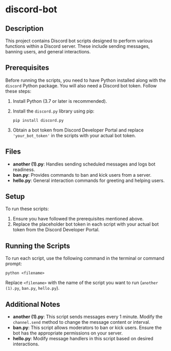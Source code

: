 # discord-bot

## Description
This project contains Discord bot scripts designed to perform various functions within a Discord server. These include sending messages, banning users, and general interactions.

## Prerequisites
Before running the scripts, you need to have Python installed along with the `discord` Python package. You will also need a Discord bot token. Follow these steps:

1. Install Python (3.7 or later is recommended).
2. Install the `discord.py` library using pip:

   ```
   pip install discord.py
   ```

3. Obtain a bot token from Discord Developer Portal and replace `'your_bot_token'` in the scripts with your actual bot token.

## Files
- **another (1).py**: Handles sending scheduled messages and logs bot readiness.
- **ban.py**: Provides commands to ban and kick users from a server.
- **hello.py**: General interaction commands for greeting and helping users.

## Setup
To run these scripts:
1. Ensure you have followed the prerequisites mentioned above.
2. Replace the placeholder bot token in each script with your actual bot token from the Discord Developer Portal.

## Running the Scripts
To run each script, use the following command in the terminal or command prompt:
```
python <filename>
```
Replace `<filename>` with the name of the script you want to run (`another (1).py`, `ban.py`, `hello.py`).

## Additional Notes
- **another (1).py**: This script sends messages every 1 minute. Modify the `channel.send` method to change the message content or interval.
- **ban.py**: This script allows moderators to ban or kick users. Ensure the bot has the appropriate permissions on your server.
- **hello.py**: Modify message handlers in this script based on desired interactions.
